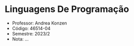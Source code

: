 # Linguagens De Programação

-  Professor: Andrea Konzen
-  Código: 46514-04
-  Semestre: 2023/2
-  Nota: ...
